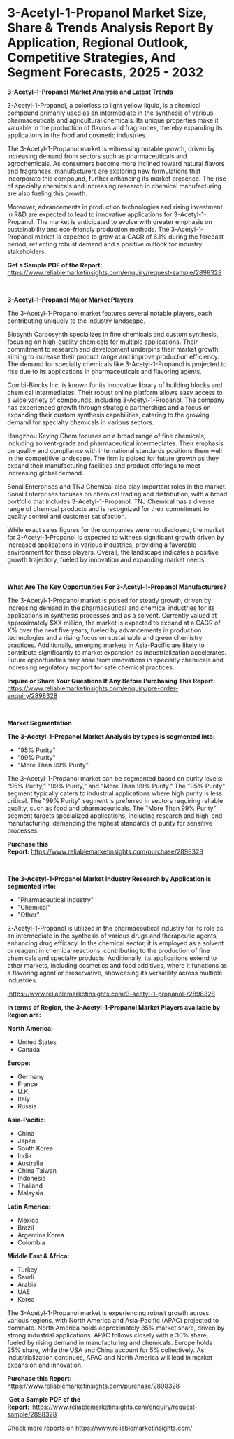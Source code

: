 <p><h1>3-Acetyl-1-Propanol Market Size, Share & Trends Analysis Report By Application, Regional Outlook, Competitive Strategies, And Segment Forecasts, 2025 - 2032</h1></p><p><strong>3-Acetyl-1-Propanol Market Analysis and Latest Trends</strong></p>
<p><p>3-Acetyl-1-Propanol, a colorless to light yellow liquid, is a chemical compound primarily used as an intermediate in the synthesis of various pharmaceuticals and agricultural chemicals. Its unique properties make it valuable in the production of flavors and fragrances, thereby expanding its applications in the food and cosmetic industries. </p><p>The 3-Acetyl-1-Propanol market is witnessing notable growth, driven by increasing demand from sectors such as pharmaceuticals and agrochemicals. As consumers become more inclined toward natural flavors and fragrances, manufacturers are exploring new formulations that incorporate this compound, further enhancing its market presence. The rise of specialty chemicals and increasing research in chemical manufacturing are also fueling this growth.</p><p>Moreover, advancements in production technologies and rising investment in R&D are expected to lead to innovative applications for 3-Acetyl-1-Propanol. The market is anticipated to evolve with greater emphasis on sustainability and eco-friendly production methods. The 3-Acetyl-1-Propanol market is expected to grow at a CAGR of 6.1% during the forecast period, reflecting robust demand and a positive outlook for industry stakeholders.</p></p>
<p><strong>Get a Sample PDF of the Report:&nbsp;</strong> <a href="https://www.reliablemarketinsights.com/enquiry/request-sample/2898328?utm_campaign=3556&utm_medium=2&utm_source=Github&utm_content=ia&utm_term=15032025&utm_id=3-acetyl-1-propanol">https://www.reliablemarketinsights.com/enquiry/request-sample/2898328</a></p>
<p>&nbsp;</p>
<p><strong>3-Acetyl-1-Propanol Major Market Players</strong></p>
<p><p>The 3-Acetyl-1-Propanol market features several notable players, each contributing uniquely to the industry landscape. </p><p>Biosynth Carbosynth specializes in fine chemicals and custom synthesis, focusing on high-quality chemicals for multiple applications. Their commitment to research and development underpins their market growth, aiming to increase their product range and improve production efficiency. The demand for specialty chemicals like 3-Acetyl-1-Propanol is projected to rise due to its applications in pharmaceuticals and flavoring agents.</p><p>Combi-Blocks Inc. is known for its innovative library of building blocks and chemical intermediates. Their robust online platform allows easy access to a wide variety of compounds, including 3-Acetyl-1-Propanol. The company has experienced growth through strategic partnerships and a focus on expanding their custom synthesis capabilities, catering to the growing demand for specialty chemicals in various sectors.</p><p>Hangzhou Keying Chem focuses on a broad range of fine chemicals, including solvent-grade and pharmaceutical intermediates. Their emphasis on quality and compliance with international standards positions them well in the competitive landscape. The firm is poised for future growth as they expand their manufacturing facilities and product offerings to meet increasing global demand.</p><p>Sonal Enterprises and TNJ Chemical also play important roles in the market. Sonal Enterprises focuses on chemical trading and distribution, with a broad portfolio that includes 3-Acetyl-1-Propanol. TNJ Chemical has a diverse range of chemical products and is recognized for their commitment to quality control and customer satisfaction.</p><p>While exact sales figures for the companies were not disclosed, the market for 3-Acetyl-1-Propanol is expected to witness significant growth driven by increased applications in various industries, providing a favorable environment for these players. Overall, the landscape indicates a positive growth trajectory, fueled by innovation and expanding market needs.</p></p>
<p>&nbsp;</p>
<p><strong>What Are The Key Opportunities For 3-Acetyl-1-Propanol Manufacturers?</strong></p>
<p><p>The 3-Acetyl-1-Propanol market is poised for steady growth, driven by increasing demand in the pharmaceutical and chemical industries for its applications in synthesis processes and as a solvent. Currently valued at approximately $XX million, the market is expected to expand at a CAGR of X% over the next five years, fueled by advancements in production technologies and a rising focus on sustainable and green chemistry practices. Additionally, emerging markets in Asia-Pacific are likely to contribute significantly to market expansion as industrialization accelerates. Future opportunities may arise from innovations in specialty chemicals and increasing regulatory support for safe chemical practices.</p></p>
<p><strong>Inquire or Share Your Questions If Any Before Purchasing This Report:</strong> <a href="https://www.reliablemarketinsights.com/enquiry/pre-order-enquiry/2898328?utm_campaign=3556&utm_medium=2&utm_source=Github&utm_content=ia&utm_term=15032025&utm_id=3-acetyl-1-propanol">https://www.reliablemarketinsights.com/enquiry/pre-order-enquiry/2898328</a></p>
<p>&nbsp;</p>
<p><strong>Market Segmentation</strong></p>
<p><strong>The 3-Acetyl-1-Propanol Market Analysis by types is segmented into:</strong></p>
<p><ul><li>"95% Purity"</li><li>"99% Purity"</li><li>"More Than 99% Purity"</li></ul></p>
<p><p>The 3-Acetyl-1-Propanol market can be segmented based on purity levels: "95% Purity," "99% Purity," and "More Than 99% Purity." The "95% Purity" segment typically caters to industrial applications where high purity is less critical. The "99% Purity" segment is preferred in sectors requiring reliable quality, such as food and pharmaceuticals. The "More Than 99% Purity" segment targets specialized applications, including research and high-end manufacturing, demanding the highest standards of purity for sensitive processes.</p></p>
<p><strong>Purchase this Report:&nbsp;</strong><a href="https://www.reliablemarketinsights.com/purchase/2898328?utm_campaign=3556&utm_medium=2&utm_source=Github&utm_content=ia&utm_term=15032025&utm_id=3-acetyl-1-propanol">https://www.reliablemarketinsights.com/purchase/2898328</a></p>
<p>&nbsp;</p>
<p><strong>The 3-Acetyl-1-Propanol Market Industry Research by Application is segmented into:</strong></p>
<p><ul><li>"Pharmaceutical Industry"</li><li>"Chemical"</li><li>"Other"</li></ul></p>
<p><p>3-Acetyl-1-Propanol is utilized in the pharmaceutical industry for its role as an intermediate in the synthesis of various drugs and therapeutic agents, enhancing drug efficacy. In the chemical sector, it is employed as a solvent or reagent in chemical reactions, contributing to the production of fine chemicals and specialty products. Additionally, its applications extend to other markets, including cosmetics and food additives, where it functions as a flavoring agent or preservative, showcasing its versatility across multiple industries.</p></p>
<p><a href="https://www.reliablemarketinsights.com/3-acetyl-1-propanol-r2898328?utm_campaign=3556&utm_medium=2&utm_source=Github&utm_content=ia&utm_term=15032025&utm_id=3-acetyl-1-propanol">&nbsp;https://www.reliablemarketinsights.com/3-acetyl-1-propanol-r2898328</a></p>
<p><strong>In terms of Region, the 3-Acetyl-1-Propanol Market Players available by Region are:</strong></p>
<p>
    <p> <strong> North America: </strong>
        <ul>
            <li>United States</li>
            <li>Canada</li>
        </ul>
        </p> 
    <p> <strong> Europe: </strong>
        <ul>
            <li>Germany</li>
            <li>France</li>
            <li>U.K.</li>
            <li>Italy</li>
            <li>Russia</li>
        </ul>
        </p> 
    <p> <strong> Asia-Pacific: </strong>
        <ul>
            <li>China</li>
            <li>Japan</li>
            <li>South Korea</li>
            <li>India</li>
            <li>Australia</li>
            <li>China Taiwan</li>
            <li>Indonesia</li>
            <li>Thailand</li>
            <li>Malaysia</li>
        </ul>
        </p> 
    <p> <strong> Latin America: </strong>
        <ul>
            <li>Mexico</li>
            <li>Brazil</li>
            <li>Argentina Korea</li>
            <li>Colombia</li>
        </ul>
        </p> 
    <p> <strong> Middle East & Africa: </strong>
        <ul>
            <li>Turkey</li>
            <li>Saudi</li>
            <li>Arabia</li>
            <li>UAE</li>
            <li>Korea</li>
        </ul>
    </p>
    </p>
<p><p>The 3-Acetyl-1-Propanol market is experiencing robust growth across various regions, with North America and Asia-Pacific (APAC) projected to dominate. North America holds approximately 35% market share, driven by strong industrial applications. APAC follows closely with a 30% share, fueled by rising demand in manufacturing and chemicals. Europe holds 25% share, while the USA and China account for 5% collectively. As industrialization continues, APAC and North America will lead in market expansion and innovation.</p></p>
<p><strong>Purchase this Report: </strong><a href="https://www.reliablemarketinsights.com/purchase/2898328?utm_campaign=3556&utm_medium=2&utm_source=Github&utm_content=ia&utm_term=15032025&utm_id=3-acetyl-1-propanol">https://www.reliablemarketinsights.com/purchase/2898328</a></p>
<p>&nbsp;<strong>Get a Sample PDF of the Report:&nbsp;&nbsp;</strong><a href="https://www.reliablemarketinsights.com/enquiry/request-sample/2898328?utm_campaign=3556&utm_medium=2&utm_source=Github&utm_content=ia&utm_term=15032025&utm_id=3-acetyl-1-propanol">https://www.reliablemarketinsights.com/enquiry/request-sample/2898328</a></p>
<p><strong></strong></p>
<p>Check more reports on <a href="https://www.reliablemarketinsights.com/?utm_campaign=3556&utm_medium=2&utm_source=Github&utm_content=ia&utm_term=15032025&utm_id=3-acetyl-1-propanol">https://www.reliablemarketinsights.com/</a></p>